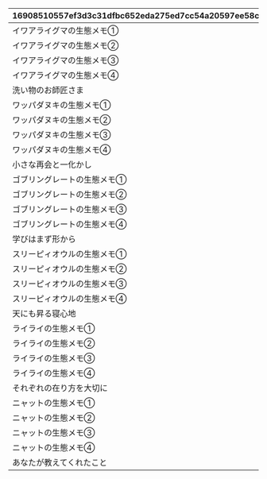 |16908510557ef3d3c31dfbc652eda275ed7cc54a20597ee58cfc2a807da21f16|1710c6533f06e503b96cf77b9644ee244bb4a6159d3949dd970f584e39ee2434|0b2516a0a1460e795be7fb5df022f6188656c0e4e97016418571dfdbd0851f57|82454cbef8544358ebe3c92ec786e25c9fef332392b1d123898d78f8073616e4|80327be51d1b4141ebc5e9e7e8d5872c8949fc4179aa82125a5e17df660fb6bc|78dccd237cd2f38f2bd75ee8d2fe66dd55e7bd439be3c3280bbbcf22162ecc2f|f46b7ee8bf2c4b4120661c37840059a750ccda25c8165a79437fe4a553c2bfcc|815e4a363c4eff4cb0348b538722a4ff7157a08fe6028a3eef3f79333c479245|8d0e5322d04f08c5d87e34a51351981cf7fc7a1bbb70b504de3357c65515a1be|fa5cd46fd3cb281618b3b4b24e8584d2b399b759bc01b4927123bffb515e0ab9|b68f90dd33da7d9bfe09a60a735dcdf8a7af05531ff8d729426f62cd91dd4c54|
| --- | --- | --- | --- | --- | --- | --- | --- | --- | --- | --- |
|イワアライグマの生態メモ①|1|1|207300|0|0|10116111|0|10143105|0|10116|
|イワアライグマの生態メモ②|1|2|207300|0|0|10116112|0|0|0|10116|
|イワアライグマの生態メモ③|1|3|207300|0|0|10116113|0|0|0|10116|
|イワアライグマの生態メモ④|1|4|207300|0|0|10116114|0|0|0|10116|
|洗い物のお師匠さま|1|5|207300|8|75|10116115|1|0|91002|10116|
|ワッパダヌキの生態メモ①|1|1|207000|0|0|10116121|0|0|0|10116|
|ワッパダヌキの生態メモ②|1|2|207000|0|0|10116122|0|0|0|10116|
|ワッパダヌキの生態メモ③|1|3|207000|0|0|10116123|0|0|0|10116|
|ワッパダヌキの生態メモ④|1|4|207000|0|0|10116124|0|0|0|10116|
|小さな再会と一化かし|1|5|207000|8|75|10116125|1|0|91002|10116|
|ゴブリングレートの生態メモ①|1|1|305700|0|0|10116131|0|0|0|10116|
|ゴブリングレートの生態メモ②|1|2|305700|0|0|10116132|0|0|0|10116|
|ゴブリングレートの生態メモ③|1|3|305700|0|0|10116133|0|0|0|10116|
|ゴブリングレートの生態メモ④|1|4|305700|0|0|10116134|0|0|0|10116|
|学びはまず形から|1|5|305700|8|75|10116135|1|0|91002|10116|
|スリーピィオウルの生態メモ①|2|1|206900|0|0|10116211|0|10143105|0|10116|
|スリーピィオウルの生態メモ②|2|2|206900|0|0|10116212|0|0|0|10116|
|スリーピィオウルの生態メモ③|2|3|206900|0|0|10116213|0|0|0|10116|
|スリーピィオウルの生態メモ④|2|4|206900|0|0|10116214|0|0|0|10116|
|天にも昇る寝心地|2|5|206900|8|75|10116215|1|0|91002|10116|
|ライライの生態メモ①|2|1|304600|0|0|10116221|0|0|0|10116|
|ライライの生態メモ②|2|2|304600|0|0|10116222|0|0|0|10116|
|ライライの生態メモ③|2|3|304600|0|0|10116223|0|0|0|10116|
|ライライの生態メモ④|2|4|304600|0|0|10116224|0|0|0|10116|
|それぞれの在り方を大切に|2|5|304600|8|75|10116225|1|0|91002|10116|
|ニャットの生態メモ①|2|1|215300|0|0|10116231|0|0|0|10116|
|ニャットの生態メモ②|2|2|215300|0|0|10116232|0|0|0|10116|
|ニャットの生態メモ③|2|3|215300|0|0|10116233|0|0|0|10116|
|ニャットの生態メモ④|2|4|215300|0|0|10116234|0|0|0|10116|
|あなたが教えてくれたこと|2|5|215300|8|75|10116235|1|0|91002|10116|